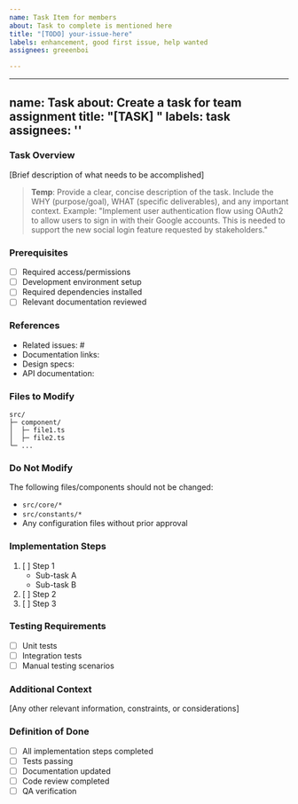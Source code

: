```yaml
---
name: Task Item for members
about: Task to complete is mentioned here
title: "[TODO] your-issue-here"
labels: enhancement, good first issue, help wanted
assignees: greeenboi

---
```


---
name: Task
about: Create a task for team assignment
title: "[TASK] "
labels: task
assignees: ''
---

### Task Overview
[Brief description of what needs to be accomplished]

> **Temp**: Provide a clear, concise description of the task. Include the WHY (purpose/goal), WHAT (specific deliverables), and any important context. Example: "Implement user authentication flow using OAuth2 to allow users to sign in with their Google accounts. This is needed to support the new social login feature requested by stakeholders."

### Prerequisites
- [ ] Required access/permissions
- [ ] Development environment setup
- [ ] Required dependencies installed
- [ ] Relevant documentation reviewed

### References
- Related issues: #
- Documentation links:
- Design specs:
- API documentation:

### Files to Modify
```
src/
├─ component/
│  ├─ file1.ts
│  ├─ file2.ts
└─ ...
```

### Do Not Modify
The following files/components should not be changed:
- `src/core/*`
- `src/constants/*`
- Any configuration files without prior approval

### Implementation Steps
1. [ ] Step 1
   - Sub-task A
   - Sub-task B
2. [ ] Step 2
3. [ ] Step 3

### Testing Requirements
- [ ] Unit tests
- [ ] Integration tests
- [ ] Manual testing scenarios

### Additional Context
[Any other relevant information, constraints, or considerations]

### Definition of Done
- [ ] All implementation steps completed
- [ ] Tests passing
- [ ] Documentation updated
- [ ] Code review completed
- [ ] QA verification
